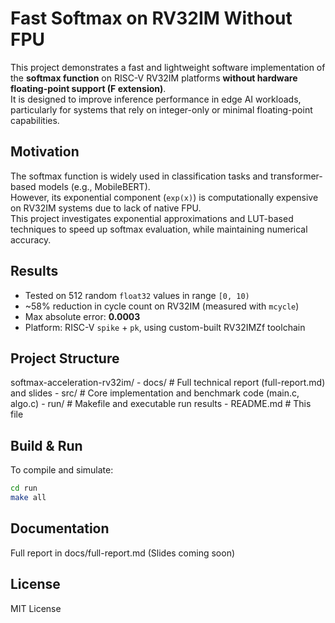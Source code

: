 # Fast Softmax on RV32IM Without FPU

This project demonstrates a fast and lightweight software implementation of the **softmax function** on RISC-V RV32IM platforms **without hardware floating-point support (F extension)**.  
It is designed to improve inference performance in edge AI workloads, particularly for systems that rely on integer-only or minimal floating-point capabilities.

## Motivation

The softmax function is widely used in classification tasks and transformer-based models (e.g., MobileBERT).  
However, its exponential component (`exp(x)`) is computationally expensive on RV32IM systems due to lack of native FPU.  
This project investigates exponential approximations and LUT-based techniques to speed up softmax evaluation, while maintaining numerical accuracy.

## Results

- Tested on 512 random `float32` values in range `[0, 10)`
- ~58% reduction in cycle count on RV32IM (measured with `mcycle`)
- Max absolute error: **0.0003**
- Platform: RISC-V `spike` + `pk`, using custom-built RV32IMZf toolchain

## Project Structure

softmax-acceleration-rv32im/
    - docs/ # Full technical report (full-report.md) and slides
    - src/ # Core implementation and benchmark code (main.c, algo.c)
    - run/ # Makefile and executable run results
    - README.md # This file

## Build & Run

To compile and simulate:

```bash
cd run
make all
```

## Documentation
Full report in docs/full-report.md
(Slides coming soon)

## License
MIT License
